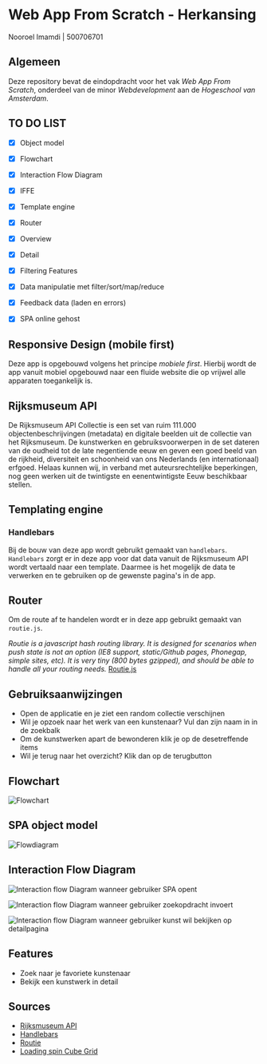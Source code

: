 # Web App From Scratch - Herkansing

Nooroel Imamdi | 500706701

## Algemeen
Deze repository bevat de eindopdracht voor het vak *Web App From Scratch*, onderdeel van de minor *Webdevelopment* aan de *Hogeschool van Amsterdam*.

## TO DO LIST
- [x] Object model
- [x] Flowchart
- [x] Interaction Flow Diagram
- [x] IFFE
- [x] Template engine
- [x] Router
- [x] Overview
- [x] Detail
- [x] Filtering Features
- [x] Data manipulatie met filter/sort/map/reduce
- [x] Feedback data (laden en errors)
- [x] SPA online gehost


## Responsive Design (mobile first)
Deze app is opgebouwd volgens het principe *mobiele first*. Hierbij wordt de app vanuit mobiel opgebouwd naar een fluide website die op vrijwel alle apparaten toegankelijk is.

## Rijksmuseum API
De Rijksmuseum API Collectie is een set van ruim 111.000 objectenbeschrijvingen (metadata) en digitale beelden uit de collectie van het Rijksmuseum. De kunstwerken en gebruiksvoorwerpen in de set dateren van de oudheid tot de late negentiende eeuw en geven een goed beeld van de rijkheid, diversiteit en schoonheid van ons Nederlands (en internationaal) erfgoed. Helaas kunnen wij, in verband met auteursrechtelijke beperkingen, nog geen werken uit de twintigste en eenentwintigste Eeuw beschikbaar stellen.

## Templating engine
### Handlebars
Bij de bouw van deze app wordt gebruikt gemaakt van ```handlebars```. ```Handlebars``` zorgt er in deze app voor dat data vanuit de Rijksmuseum API wordt vertaald naar een template. Daarmee is het mogelijk de data te verwerken en te gebruiken op de gewenste pagina's in de app.

## Router
Om de route af te handelen wordt er in deze app gebruikt gemaakt van ```routie.js```.

*Routie is a javascript hash routing library. It is designed for scenarios when push state is not an option (IE8 support, static/Github pages, Phonegap, simple sites, etc). It is very tiny (800 bytes gzipped), and should be able to handle all your routing needs.*
[Routie.js](http://projects.jga.me/routie/)

## Gebruiksaanwijzingen
- Open de applicatie en je ziet een random collectie verschijnen
- Wil je opzoek naar het werk van een kunstenaar? Vul dan zijn naam in in de zoekbalk
- Om de kunstwerken apart de bewonderen klik je op de desetreffende items
- Wil je terug naar het overzicht? Klik dan op de terugbutton

## Flowchart
![Flowchart](https://github.com/nooroel-imamdi/web-app-from-scratch-her/blob/master/docs/flowchart.png?raw=true)

## SPA object model
![Flowdiagram](https://github.com/nooroel-imamdi/web-app-from-scratch-her/blob/master/docs/flowdiagram.png?raw=true)

## Interaction Flow Diagram
![Interaction flow](https://github.com/nooroel-imamdi/web-app-from-scratch-her/blob/master/docs/user_opens_spa.png?raw=true)
Diagram wanneer gebruiker SPA opent


![Interaction flow](https://github.com/nooroel-imamdi/web-app-from-scratch-her/blob/master/docs/user_search_form.png?raw=true)
Diagram wanneer gebruiker zoekopdracht invoert


![Interaction flow](https://github.com/nooroel-imamdi/web-app-from-scratch-her/blob/master/docs/user_detail.png?raw=true)
Diagram wanneer gebruiker kunst wil bekijken op detailpagina


## Features
- Zoek naar je favoriete kunstenaar
- Bekijk een kunstwerk in detail

## Sources
- [Rijksmuseum API](https://www.rijksmuseum.nl/nl/api)
- [Handlebars](http://handlebarsjs.com/)
- [Routie](http://projects.jga.me/routie/)
- [Loading spin Cube Grid](https://github.com/tobiasahlin/SpinKit/blob/master/examples/9-cube-grid.html)

